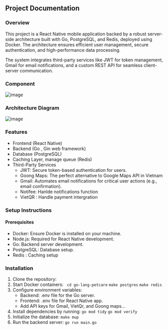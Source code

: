 ## Project Documentation

### Overview
This project is a React Native mobile application backed by a robust server-side architecture built with Go, PostgreSQL, and Redis, deployed using Docker. The architecture ensures efficient user management, secure authentication, and high-performance data processing.

The system integrates third-party services like JWT for token management, Gmail for email notifications, and a custom REST API for seamless client-server communication.

### Component

![image](https://github.com/user-attachments/assets/1471ba84-6f95-4c29-b92c-b16bdeba51dc)


### Architecture Diagram

![image](https://github.com/user-attachments/assets/ec053782-9055-42d0-9a1d-59407e2f5ff3)

### Features
  - Frontend (React Native)
  - Backend (Go , Gin web framework)
  - Database (PostgreSQL)
  - Caching Layer, manage queue (Redis)
  - Third-Party Services
    - JWT: Secure token-based authentication for users.
    - Goong Maps: The perfect alternative to Google Maps API in Vietnam
    - Gmail: Automates email notifications for critical user actions (e.g., email confirmation).
    - Notifee: Hanlde notifications function
    - VietQR : Handle payment intergration
   
### Setup Instructions
#### Prerequisites
  - Docker: Ensure Docker is installed on your machine.
  - Node.js: Required for React Native development.
  - Go: Backend server development.
  - PostgreSQL: Database setup.
  - Redis : Caching setup

### Installation
  1. Clone the repository:
  2. Start Docker containers:
     ``` cd go-lang-petcare```
     ``` make postgres ```
     ``` make redis ```
  4. Configure environment variables:
     - Backend: .env file for the Go server.
     - Frontend: .env file for React Native app.
     - Add API keys for Gmail, VietQr, and Goong maps...
  5. Install dependencies by running:
      ``` go mod tidy ```
      ``` go mod verify ```
  7. Initialize the database:
       ``` make mup ```
  8. Run the backend server:
       ``` go run main.go ```




